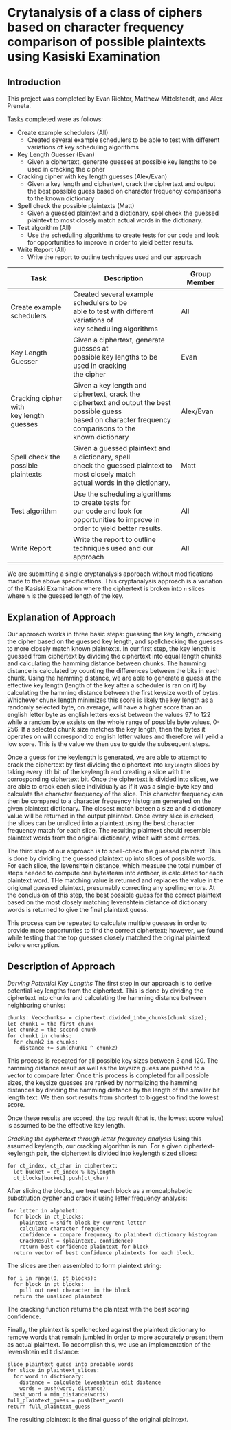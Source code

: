 # Crytanalysis of a class of ciphers based on character frequency comparison of possible plaintexts using Kasiski Examination

## Introduction

This project was completed by Evan Richter, Matthew Mittelsteadt, and Alex Preneta. 

Tasks completed were as follows:
 * Create example schedulers (All)
   * Created several example schedulers to be able to test with different variations of key scheduling algorithms
 * Key Length Guesser (Evan)
   * Given a ciphertext, generate guesses at possible key lengths to be used in cracking the cipher                                                                 
 * Cracking cipher with key length guesses (Alex/Evan)
   * Given a key length and ciphertext, crack the ciphertext and output the best possible guess based on character frequency comparisons to the known dictionary
 * Spell check the possible plaintexts (Matt)
   * Given a guessed plaintext and a dictionary, spellcheck the guessed plaintext to most closely match actual words in the dictionary.                             
 * Test algorithm (All)
   * Use the scheduling algorithms to create tests for our code and look for opportunities to improve in order to yield better results.                             
 * Write Report (All)
   * Write the report to outline techniques used and our approach                                                                                                           

| Task                                        | Description                                                                                                                                                             | Group Member |
|---------------------------------------------|-------------------------------------------------------------------------------------------------------------------------------------------------------------------------|--------------|
| Create example schedulers                   | Created several example schedulers to be <br>able to test with different variations of <br>key scheduling algorithms                                                    | All          |
| Key Length Guesser                          | Given a ciphertext, generate guesses at <br>possible key lengths to be used in cracking <br>the cipher                                                                  | Evan         |
| Cracking cipher with <br>key length guesses | Given a key length and ciphertext, crack the <br>ciphertext and output the best possible guess <br>based on character frequency comparisons to the <br>known dictionary | Alex/Evan    |
| Spell check the possible <br>plaintexts     | Given a guessed plaintext and a dictionary, spell<br>check the guessed plaintext to most closely match <br>actual words in the dictionary.                              | Matt         |
| Test algorithm                              | Use the scheduling algorithms to create tests for <br>our code and look for opportunities to improve in <br>order to yield better results.                              | All          |
| Write Report                                | Write the report to outline techniques used and our approach                                                                                                            | All          |

We are submitting a single cryptanalysis approach without modifications made to
the above specifications. This cryptanalysis approach is a variation of the
Kasiski Examination where the ciphertext is broken into `n` slices where `n` is
the guessed length of the key.

## Explanation of Approach
Our approach works in three basic steps: guessing the key length, cracking the
cipher based on the guessed key length, and spellchecking the guesses to more
closely match known plaintexts. In our first step, the key
length is guessed from ciphertext by dividing the ciphertext into equal length chunks and
calculating the hamming distance between chunks. The hamming distance is calculated by counting the differences between the bits in each chunk. Using the hamming
distance, we are able to generate a guess at the effective key length (length of
the key after a scheduler is ran on it) by calculating the hamming distance between
the first keysize worth of bytes. Whichever chunk length minimizes this score is likely the key length as a randomly selected byte, on average, will have a higher score than an english letter byte as english letters exsist between the values 97 to 122 while a random byte exsists on the whole range of possible byte values, 0-256. If a selected chunk size matches the key length, then the bytes it operates on will correspond to english letter values and therefore will yeild a low score. This is the value we then use to guide the subsequent steps. 

Once a guess for the keylength is generated, we are able to attempt to crack the
ciphertext by first dividing the ciphertext into  `keylength` slices by taking
every `i`th bit of the keylength and creating a slice with the corrosponding
ciphertext bit. Once the ciphertext is divided into slices, we are able to crack
each slice individually as if it was a single-byte key and calculate the
character frequency of the slice. This character frequency can then be compared
to a character frequency histogram generated on the given plaintext dictionary. The closest match beteen a size and a dictionary value will be returned in the output plaintext. Once every slice is cracked, the slices can
be unsliced into a plaintext using the best character frequency match for each
slice. The resulting plaintext should resemble plaintext words from
the original dictionary, wlbeit with some errors.

The third step of our approach is to spell-check the guessed plaintext. This is done by dividing
the guessed plaintext up into slices of possible words. For each slice, the
levenshtein distance, which measure the total number of steps needed to compute one bytesteam into anthoer, is calculated for each  plaintext word. THe matching value is returned and replaces the value in the origional guessed plaintext, presumably correcting any spelling errors. At the conclusion of this step, the best possible guess for
the correct plaintext based on the most closely matching levenshtein distance of
dictionary words is returned to give the final plaintext guess.  

This 
process can be repeated to calculate multiple guesses in order to provide more opportunties to
find the correct ciphertext; however, we found while testing that the top
guesses closely matched the original plaintext before
encryption. 

## Description of Approach

*Derving Potential Key Lengths*
The first step in our approach is to derive potential key lengths from the
ciphertext.  This is done by dividing the ciphertext into chunks and calculating
the hamming distance between neighboring chunks:

```
chunks: Vec<chunks> = ciphertext.divided_into_chunks(chunk size);
let chunk1 = the first chunk
let chunk2 = the second chunk
for chunk1 in chunks:
  for chunk2 in chunks:
    distance += sum(chunk1 ^ chunk2)
```

This process is repeated for all possible key sizes between 3 and 120. The
hamming distance result as well as the keysize guess are pushed to a vector
to compare later. Once this process is completed for all possible sizes, the keysize guesses are
ranked by normalizing the hamming distances by dividing the hamming distance by the length of the smaller bit length text. We then sort results from shortest to biggest to find the lowest score. 


Once these results are scored, the top result (that is, the lowest score value) is assumed to be the effective key
length. 

*Cracking the cyphertext through letter frequency analysis*
Using this assumed keylength, our cracking algorithm is run. For a given ciphertext-keylength pair, the ciphertext is divided into keylength sized slices:

```
for ct_index, ct_char in ciphertext:
  let bucket = ct_index % keylength
  ct_blocks[bucket].push(ct_char)
```

After slicing the blocks, we treat each block as a monoalphabetic substitution cypher and crack it using letter frequency analysis:

```
for letter in alphabet:
  for block in ct_blocks:
    plaintext = shift block by current letter
    calculate character frequency
    confidence = compare frequency to plaintext dictionary histogram
    CrackResult = {plaintext, confidence)
    return best confidence plaintext for block
  return vector of best confidence plaintexts for each block.
```

The slices are then assembled to form  plaintext string:

```
for i in range(0, pt_blocks):
  for block in pt_blocks:
    pull out next character in the block
  return the unsliced plaintext
```

The  cracking function returns the plaintext with the best scoring
confidence.

Finally, the plaintext is spellchecked against the plaintext dictionary to
remove words that remain jumbled in order to more accurately present them as
actual plaintext. To accomplish this, we use an implementation of the
levenshtein edit distance:

```
slice plaintext guess into probable words
for slice in plaintext_slices:
  for word in dictionary:
    distance = calculate levenshtein edit distance
    words = push(word, distance)
  best_word = min_distance(words)
full_plaintext_guess = push(best_word)
return full_plaintext_guess
```

The resulting plaintext is the final guess of the original plaintext.
